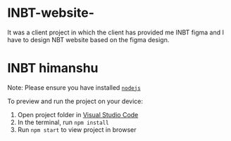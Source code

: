 # INBT-website-
It was a client project in which the client has provided me INBT figma and I have to design NBT website based on the figma design.


# INBT himanshu

  Note: Please ensure you have installed <code><a href="https://nodejs.org/en/download/">nodejs</a></code>

  To preview and run the project on your device:
  1) Open project folder in <a href="https://code.visualstudio.com/download">Visual Studio Code</a>
  2) In the terminal, run `npm install`
  3) Run `npm start` to view project in browser
